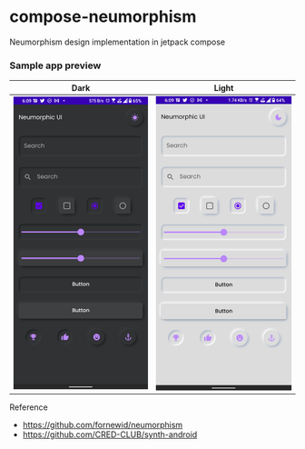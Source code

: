 # compose-neumorphism
Neumorphism design implementation in jetpack compose

### Sample app preview

Dark                       |            Light
:-------------------------:|:-------------------------:
![Dark theme](screens/neu_dark.png)   |  ![Light theme](screens/neu_light.png)



Reference
* https://github.com/fornewid/neumorphism
* https://github.com/CRED-CLUB/synth-android